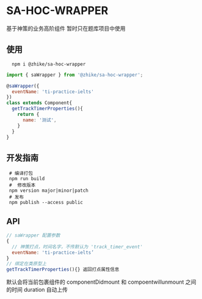 # SA-HOC-WRAPPER
基于神策的业务高阶组件
暂时只在题库项目中使用

## 使用
```shell
  npm i @zhike/sa-hoc-wrapper
```

```js
import { saWrapper } from '@zhike/sa-hoc-wrapper';

@saWrapper({
  eventName: 'ti-practice-ielts'
})
class extends Component{
  getTrackTimerProperties(){
    return {
      name: '测试',
    }
  }
}

```

## 开发指南
```shell
 # 编译打包 
 npm run build
 #  修改版本
 npm version major|minor|patch
 # 发布
 npm publish --access public
```

## API
``` js
// saWrapper 配置参数 
{
  // 神策打点，时间名字，不传默认为 'track_timer_event'
  eventName: 'ti-practice-ielts’
}
// 绑定在类原型上
getTrackTimerProperties(){} 返回打点属性信息
```
默认会将当前包裹组件的 componentDidmount 和 compoentwillunmount 之间的时间 duration 自动上传